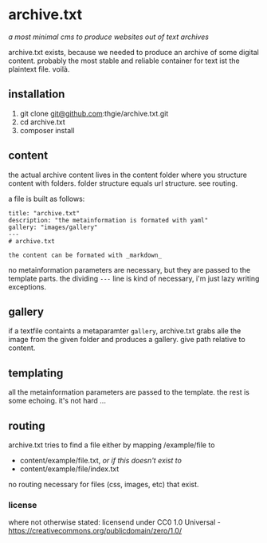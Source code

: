 # archive.txt
_a most minimal cms to produce websites out of text archives_

archive.txt exists, because we needed to produce an archive of some digital content. probably the most stable and reliable container for text ist the plaintext file. voilà.

## installation
1. git clone git@github.com:thgie/archive.txt.git
2. cd archive.txt
3. composer install

## content
the actual archive content lives in the content folder where you structure content with folders. folder structure equals url structure. see routing.

a file is built as follows:

```
title: "archive.txt"
description: "the metainformation is formated with yaml"
gallery: "images/gallery"
---
# archive.txt

the content can be formated with _markdown_
```

no metainformation parameters are necessary, but they are passed to the template parts. the dividing `---` line is kind of necessary, i'm just lazy writing exceptions.

## gallery
if a textfile containts a metaparamter `gallery`, archive.txt grabs alle the image from the given folder and produces a gallery. give path relative to content.

## templating
all the metainformation parameters are passed to the template. the rest is some echoing. it's not hard ...

## routing
archive.txt tries to find a file either by mapping /example/file to

- content/example/file.txt, _or if this doesn't exist to_
- content/example/file/index.txt

no routing necessary for files (css, images, etc) that exist.


### license
where not otherwise stated: licensend under CC0 1.0 Universal - https://creativecommons.org/publicdomain/zero/1.0/